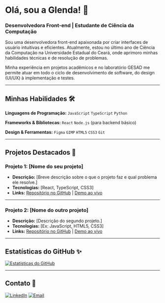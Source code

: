 # Olá, sou a Glenda! 👋
### Desenvolvedora Front-end | Estudante de Ciência da Computação

Sou uma desenvolvedora front-end apaixonada por criar interfaces de usuário intuitivas e eficientes. Atualmente, estou no último ano de Ciência da Computação na Universidade Estadual do Ceará, onde aprimoro minhas habilidades técnicas e de resolução de problemas.

Minha experiência em projetos acadêmicos e no laboratório GESAD me permite atuar em todo o ciclo de desenvolvimento de software, do design (UI/UX) à implementação e testes.

---

## Minhas Habilidades 🛠️

**Linguagens de Programação:**
`JavaScript` `TypeScript` `Python`

**Frameworks & Bibliotecas:**
`React` `Node.js` (para backend básico)

**Design & Ferramentas:**
`Figma` `GIMP` `HTML5` `CSS3` `Git`

---

## Projetos Destacados 🚀

### Projeto 1: [Nome do seu projeto]
* **Descrição:** [Breve descrição sobre o que o projeto faz e qual problema ele resolve.]
* **Tecnologias:** [React, TypeScript, CSS3]
* **Links:** [Repositório no GitHub](https://github.com/seu-usuario/seu-repo) | [Demo ao vivo](https://sua-demo.com)


---

### Projeto 2: [Nome do outro projeto]
* **Descrição:** [Descrição do segundo projeto.]
* **Tecnologias:** [Ex: JavaScript, HTML5, CSS3]
* **Links:** [Repositório no GitHub](https://github.com/seu-usuario/seu-repo) | [Demo ao vivo](https://sua-demo.com)

---

## Estatísticas do GitHub ✨

[![Estatísticas do GitHub](https://github-readme-stats.vercel.app/api?username=glendamara&show_icons=true&theme=dracula)](https://github.com/glendamara)

---

## Contato 📧

[![LinkedIn](https://img.shields.io/badge/LinkedIn-0A66C2?style=for-the-badge&logo=linkedin&logoColor=white)](https://www.linkedin.com/in/sua-glenda/)
[![Email](https://img.shields.io/badge/Email-D14836?style=for-the-badge&logo=gmail&logoColor=white)](mailto:seu-email@example.com)
